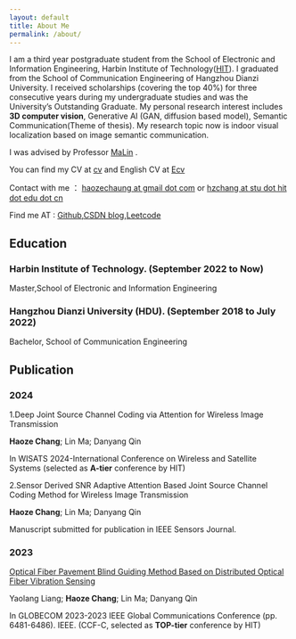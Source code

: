 ```yaml
---
layout: default
title: About Me
permalink: /about/
---
```



I am a third year postgraduate student from the School of Electronic and Information Engineering, Harbin Institute of Technology([HIT](https://www.hit.edu.cn/)). I graduated from the School of Communication Engineering of Hangzhou Dianzi University. I received scholarships (covering the top 40%) for three consecutive years during my undergraduate studies and was the University’s Outstanding Graduate. My personal research interest includes **3D computer vision**, Generative AI (GAN, diffusion based model), Semantic Communication(Theme of thesis). My research topic now is indoor visual localization based on image semantic communication.

I was advised by Professor [MaLin](https://homepage.hit.edu.cn/malin)  .

You can find my CV at [cv](./assets/2025秋季入学博士申请_哈尔滨工业大学_常浩泽.pdf) and English CV at [Ecv](./assets/2025FallPhDApplication_HIT_curriculum_vitae_HaozeChang.pdf)

Contact with me ： [haozechaung at gmail dot com](mailto:haozechaung@gmail.com) or [hzchang at stu dot hit dot edu dot cn](mailto:hzchang@stu.hit.edu.cn)

Find me AT : [Github](https://github.com/WiGig11),[CSDN blog](https://blog.csdn.net/WiGig11?spm=1000.2115.3001.5343),[Leetcode](https://leetcode.cn/u/i3rave-montalcininka/)

## Education 
### Harbin Institute of Technology. (September 2022 to Now)
Master,School of Electronic and Information Engineering

### Hangzhou Dianzi University (HDU). (September 2018 to July 2022)
Bachelor, School of Communication Engineering

## Publication

### 2024
1.Deep Joint Source Channel Coding via  Attention for Wireless Image Transmission

**Haoze Chang**; Lin Ma; Danyang Qin

In WISATS 2024-International Conference on Wireless and Satellite Systems (selected as **A-tier** conference by HIT)

2.Sensor Derived SNR Adaptive Attention Based Joint Source Channel Coding Method for Wireless Image Transmission

**Haoze Chang**; Lin Ma; Danyang Qin

Manuscript submitted for publication in IEEE Sensors Journal.


### 2023
[Optical Fiber Pavement Blind Guiding Method Based on Distributed Optical Fiber Vibration Sensing](https://ieeexplore.ieee.org/abstract/document/10437520)

Yaolang Liang; **Haoze Chang**; Lin Ma; Danyang Qin

 In GLOBECOM 2023-2023 IEEE Global Communications Conference (pp. 6481-6486). IEEE. (CCF-C, selected as **TOP-tier** conference by HIT)


